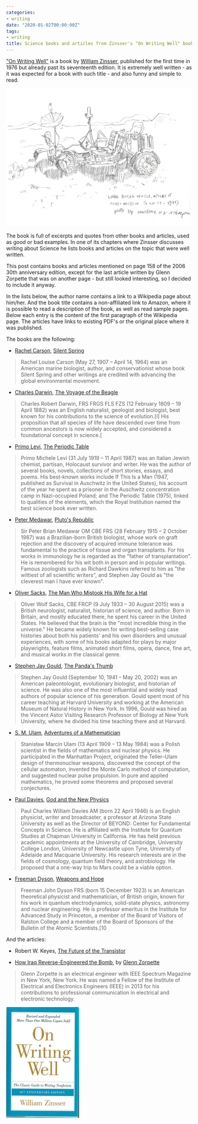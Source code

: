 ```yaml
---
categories:
- writing
date: "2020-01-02T00:00:00Z"
tags:
- writing
title: Science books and articles from Zinsser's "On Writing Well" book
---
```


["On Writing Well"](https://www.amazon.com/Writing-Well-Classic-Guide-Nonfiction/dp/0060891548)
is a book by [William Zinsser](https://en.wikipedia.org/wiki/William_Zinsser), published for the first time in 1976 but
already past its seventeenth edition. It is extremely well written - as it was expected
for a book with such title - and also funny and simple to read.

<a href="/2020/04/04/lunar-vehicle.html">
<img class="fluid" src="/assets/posts/2020-01-02-science-books-and-articles-from-zinssers-on-writing-well-book/lunar-vehicle.png" alt="A lunar vehicle">
</a>

The book is full of excerpts and quotes from other books and articles, used as good or bad examples.
In one of its chapters where Zinsser discusses writing about Science he lists
books and articles on the topic that were well written.

This post contains books and articles mentioned on page 158 of the 2006 30th anniversary edition,
except for the last article written by Glenn Zorpette that was on another page - but still looked
interesting, so I decided to include it anyway.

<!--more-->

In the lists below, the author name contains a link to a Wikipedia page about him/her. And
the book title contains a non-affiliated link to Amazon, where it is possible to read a description
of the book, as well as read sample pages. Below each entry is the content of the first
paragraph of the Wikipedia page. The articles have links to existing PDF's or the original place
where it was published.

The books are the following:

- [Rachel Carson](https://en.wikipedia.org/wiki/Rachel_Carson), [Silent Spring](https://www.amazon.com/Silent-Spring-Rachel-Carson/dp/0618249060)

>Rachel Louise Carson (May 27, 1907 – April 14, 1964) was an American marine biologist, author, and conservationist whose book Silent Spring and other writings are credited with advancing the global environmental movement. 

- [Charles Darwin](https://en.wikipedia.org/wiki/Charles_Darwin), [The Voyage of the Beagle](https://www.amazon.com/Voyage-Beagle-Illustrated-Charles-Darwins/dp/0760348138/ref=sr_1_1?keywords=voyage+beagle&qid=1577866460&s=books&sr=1-1)

>Charles Robert Darwin, FRS FRGS FLS FZS (12 February 1809 – 19 April 1882) was an English naturalist, geologist and biologist, best known for his contributions to the science of evolution.[I] His proposition that all species of life have descended over time from common ancestors is now widely accepted, and considered a foundational concept in science.[

- [Primo Levi](https://en.wikipedia.org/wiki/Primo_Levi), [The Periodic Table](https://www.amazon.com/Periodic-Everymans-Library-Contemporary-Classics/dp/0805210415/ref=sr_1_2?keywords=the+periodic+table&qid=1577866509&s=books&sr=1-2)

>Primo Michele Levi (31 July 1919 – 11 April 1987) was an Italian Jewish chemist, partisan, Holocaust survivor and writer. He was the author of several books, novels, collections of short stories, essays, and poems. His best-known works include If This Is a Man (1947, published as Survival in Auschwitz in the United States), his account of the year he spent as a prisoner in the Auschwitz concentration camp in Nazi-occupied Poland; and The Periodic Table (1975), linked to qualities of the elements, which the Royal Institution named the best science book ever written. 

- [Peter Medawar](https://en.wikipedia.org/wiki/Peter_Medawar), [Pluto's Republic](https://www.amazon.com/Plutos-Republic-Incorporating-Scientific-paperbacks/dp/0192830392/ref=sr_1_fkmr0_1?keywords=platos+republic+medawar&qid=1577866563&s=books&sr=1-1-fkmr0)

>Sir Peter Brian Medawar OM CBE FRS (28 February 1915 – 2 October 1987) was a Brazilian-born British biologist, whose work on graft rejection and the discovery of acquired immune tolerance was fundamental to the practice of tissue and organ transplants. For his works in immunology he is regarded as the "father of transplantation". He is remembered for his wit both in person and in popular writings. Famous zoologists such as Richard Dawkins referred to him as "the wittiest of all scientific writers", and Stephen Jay Gould as "the cleverest man I have ever known".

- [Oliver Sacks](https://en.wikipedia.org/wiki/Oliver_Sacks), [The Man Who Mistook His Wife for a Hat](https://www.amazon.com/Man-Who-Mistook-His-Wife/dp/1491514078)

>Oliver Wolf Sacks, CBE FRCP (9 July 1933 – 30 August 2015) was a British neurologist, naturalist, historian of science, and author. Born in Britain, and mostly educated there, he spent his career in the United States. He believed that the brain is the "most incredible thing in the universe." He became widely known for writing best-selling case histories about both his patients' and his own disorders and unusual experiences, with some of his books adapted for plays by major playwrights, feature films, animated short films, opera, dance, fine art, and musical works in the classical genre. 

- [Stephen Jay Gould](https://en.wikipedia.org/wiki/Stephen_Jay_Gould), [The Panda's Thumb](https://www.amazon.com/Pandas-Thumb-Reflections-Natural-History/dp/0393308197/ref=sr_1_5?keywords=Stephen+Jay+Gould&qid=1577866973&s=books&sr=1-5)

>Stephen Jay Gould (September 10, 1941 – May 20, 2002) was an American paleontologist, evolutionary biologist, and historian of science. He was also one of the most influential and widely read authors of popular science of his generation. Gould spent most of his career teaching at Harvard University and working at the American Museum of Natural History in New York. In 1996, Gould was hired as the Vincent Astor Visiting Research Professor of Biology at New York University, where he divided his time teaching there and at Harvard.

- [S. M. Ulam](https://en.wikipedia.org/wiki/Stanislaw_Ulam), [Adventures of a Mathematician](https://www.amazon.com/Adventures-Mathematician-S-M-Ulam/dp/0520071549/ref=sr_1_1?keywords=Adventures+of+a+Mathematician&qid=1577867376&s=books&sr=1-1)

>Stanisław Marcin Ulam (13 April 1909 – 13 May 1984) was a Polish scientist in the fields of mathematics and nuclear physics. He participated in the Manhattan Project, originated the Teller–Ulam design of thermonuclear weapons, discovered the concept of the cellular automaton, invented the Monte Carlo method of computation, and suggested nuclear pulse propulsion. In pure and applied mathematics, he proved some theorems and proposed several conjectures. 

- [Paul Davies](https://en.wikipedia.org/wiki/Paul_Davies), [God and the New Physics](https://www.amazon.com/God-New-Physics-Paul-Davies/dp/0671528068/ref=sr_1_1?keywords=God+and+the+New+Physics&qid=1577867035&s=books&sr=1-1)

>Paul Charles William Davies AM (born 22 April 1946) is an English physicist, writer and broadcaster, a professor at Arizona State University as well as the Director of BEYOND: Center for Fundamental Concepts in Science. He is affiliated with the Institute for Quantum Studies at Chapman University in California. He has held previous academic appointments at the University of Cambridge, University College London, University of Newcastle upon Tyne, University of Adelaide and Macquarie University. His research interests are in the fields of cosmology, quantum field theory, and astrobiology. He proposed that a one-way trip to Mars could be a viable option. 

- [Freeman Dyson](https://en.wikipedia.org/wiki/Freeman_Dyson), [Weapons and Hope](https://www.amazon.com/Weapons-Hope-Freeman-Dyson/dp/006039031X/ref=sr_1_1?keywords=Weapons+and+Hope&qid=1577867069&s=books&sr=1-1)

>Freeman John Dyson FRS (born 15 December 1923) is an American theoretical physicist and mathematician, of British origin, known for his work in quantum electrodynamics, solid-state physics, astronomy and nuclear engineering. He is professor emeritus in the Institute for Advanced Study in Princeton, a member of the Board of Visitors of Ralston College and a member of the Board of Sponsors of the Bulletin of the Atomic Scientists.[10

And the articles:

- Robert W. Keyes, [The Future of the Transistor](https://www.engr.colostate.edu/~menoni/IU193/2013/Articles/Q1297046B_TheFutureofTheTransistor.pdf)

- [How Iraq Reverse-Engineered the Bomb](https://ieeexplore.ieee.org/document/127370), by [Glenn Zorpette](https://en.wikipedia.org/wiki/Glenn_Zorpette)

>Glenn Zorpette is an electrical engineer with IEEE Spectrum Magazine in New York, New York. He was named a Fellow of the Institute of Electrical and Electronics Engineers (IEEE) in 2013 for his contributions to professional communication in electrical and electronic technology. 

<a href="https://www.amazon.com/Writing-Well-Classic-Guide-Nonfiction/dp/0060891548">
  <img class="ui image" src="/assets/posts/2020-01-02-science-books-and-articles-from-zinssers-on-writing-well-book/on-writing-well-cover.jpg" style="margin: 0 auto;" alt="Book cover">
</a>
